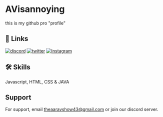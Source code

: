 
# AVisannoying
this is my github pro "profile"


## 🔗 Links
[![discord](https://img.shields.io/badge/discord-0A66C2?style=for-the-badge&logo=discord&logoColor=white)](https://discord.gg/ttxxdVAf)
[![twitter](https://img.shields.io/badge/twitter-1DA1F2?style=for-the-badge&logo=twitter&logoColor=white)](https://twitter.com/AaravVeer2)
[![Instagram](https://img.shields.io/badge/instagram-0A66C2?style=for-the-badge&logo=Instagram&logoColor=white)](https://www.instagram.com/aarav.in.2/)

  
## 🛠 Skills
Javascript, HTML, CSS & JAVA

  
## Support

For support, email theaaravshow43@gmail.com or join our discord server.

  
